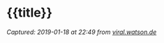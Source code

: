 # {{title}}

_Captured: 2019-01-18 at 22:49 from [viral.watson.de](https://viral.watson.de/2018/12/12/damals-vs-heute-19-leute-die-ihre-alten-fotos-nachstellten/13/)_


